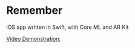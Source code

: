 # Remember
iOS app written in Swift, with Core ML and AR Kit

[Video Demonstration:](https://www.youtube.com/watch?v=5mQln9o3CQM)
